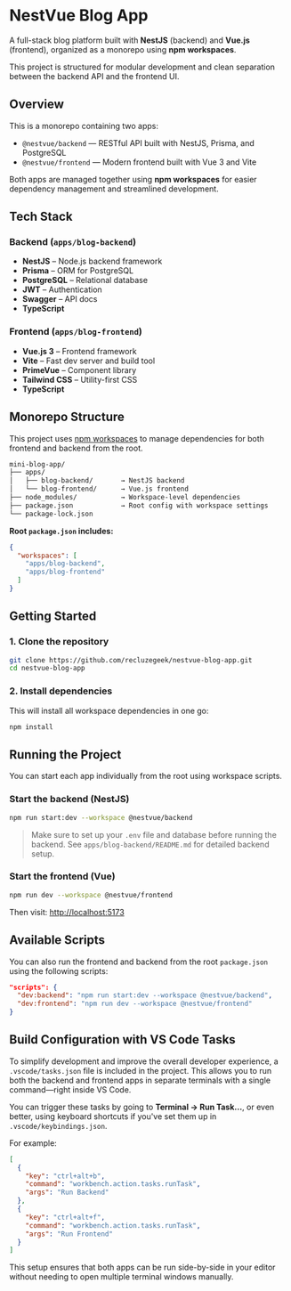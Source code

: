 # NestVue Blog App

A full-stack blog platform built with **NestJS** (backend) and **Vue.js** (frontend), organized as a monorepo using **npm workspaces**.

This project is structured for modular development and clean separation between the backend API and the frontend UI.

## Overview

This is a monorepo containing two apps:

* `@nestvue/backend` — RESTful API built with NestJS, Prisma, and PostgreSQL
* `@nestvue/frontend` — Modern frontend built with Vue 3 and Vite

Both apps are managed together using **npm workspaces** for easier dependency management and streamlined development.

## Tech Stack

### Backend (`apps/blog-backend`)

* **NestJS** – Node.js backend framework
* **Prisma** – ORM for PostgreSQL
* **PostgreSQL** – Relational database
* **JWT** – Authentication
* **Swagger** – API docs
* **TypeScript**

### Frontend (`apps/blog-frontend`)

* **Vue.js 3** – Frontend framework
* **Vite** – Fast dev server and build tool
* **PrimeVue** – Component library
* **Tailwind CSS** – Utility-first CSS
* **TypeScript**

## Monorepo Structure

This project uses [npm workspaces](https://docs.npmjs.com/cli/v9/using-npm/workspaces) to manage dependencies for both frontend and backend from the root.

```bash
mini-blog-app/
├── apps/
│   ├── blog-backend/       → NestJS backend
│   └── blog-frontend/      → Vue.js frontend
├── node_modules/           → Workspace-level dependencies
├── package.json            → Root config with workspace settings
└── package-lock.json
```

**Root `package.json` includes:**

```json
{
  "workspaces": [
    "apps/blog-backend",
    "apps/blog-frontend"
  ]
}
```

## Getting Started

### 1. Clone the repository

```bash
git clone https://github.com/recluzegeek/nestvue-blog-app.git
cd nestvue-blog-app
```

### 2. Install dependencies

This will install all workspace dependencies in one go:

```bash
npm install
```

## Running the Project

You can start each app individually from the root using workspace scripts.

### Start the backend (NestJS)

```bash
npm run start:dev --workspace @nestvue/backend
```

> Make sure to set up your `.env` file and database before running the backend. See `apps/blog-backend/README.md` for detailed backend setup.

### Start the frontend (Vue)

```bash
npm run dev --workspace @nestvue/frontend
```

Then visit:
[http://localhost:5173](http://localhost:5173)

## Available Scripts

You can also run the frontend and backend from the root `package.json` using the following scripts:

```json
"scripts": {
  "dev:backend": "npm run start:dev --workspace @nestvue/backend",
  "dev:frontend": "npm run dev --workspace @nestvue/frontend"
}
```

## Build Configuration with VS Code Tasks

To simplify development and improve the overall developer experience, a `.vscode/tasks.json` file is included in the project. This allows you to run both the backend and frontend apps in separate terminals with a single command—right inside VS Code.

You can trigger these tasks by going to **Terminal → Run Task...**, or even better, using keyboard shortcuts if you've set them up in `.vscode/keybindings.json`.

For example:

```json
[
  {
    "key": "ctrl+alt+b",
    "command": "workbench.action.tasks.runTask",
    "args": "Run Backend"
  },
  {
    "key": "ctrl+alt+f",
    "command": "workbench.action.tasks.runTask",
    "args": "Run Frontend"
  }
]
```

This setup ensures that both apps can be run side-by-side in your editor without needing to open multiple terminal windows manually.
